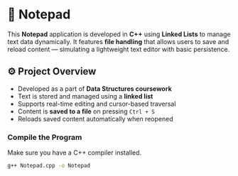 # 📝 Notepad 

This **Notepad** application is developed in **C++** using **Linked Lists** to manage text data dynamically. It features **file handling** that allows users to save and reload content — simulating a lightweight text editor with basic persistence.

## ⚙️ Project Overview

- Developed as a part of **Data Structures coursework**
- Text is stored and managed using a **linked list**
- Supports real-time editing and cursor-based traversal
- Content is **saved to a file** on pressing `Ctrl + S`
- Reloads saved content automatically when reopened

### Compile the Program

Make sure you have a C++ compiler installed.

```bash
g++ Notepad.cpp -o Notepad
